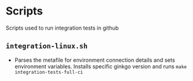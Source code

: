 # Scripts
Scripts used to run integration tests in github

## `integration-linux.sh`
- Parses the metafile for environment connection details and sets environment variables.  Installs specific ginkgo version and runs `make integration-tests-full-ci`